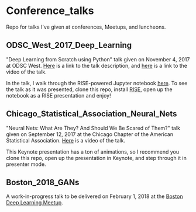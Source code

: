 # Conference_talks
Repo for talks I've given at conferences, Meetups, and luncheons.

## ODSC_West_2017_Deep_Learning

"Deep Learning from Scratch using Python" talk given on November 4, 2017 at ODSC West. [Here](https://odsc.com/training/portfolio/deep-learning-scratch-using-python) is a link to the talk description, and [here](https://www.youtube.com/embed/aO-RRjG45X8) is a link to the video of the talk.

In the talk, I walk through the RISE-powered Jupyter notebook [here](ODSC_West_2017_Deep_Learning/ODSC_Deep_Learning_2017.ipynb). To see the talk as it was presented, clone this repo, install [RISE](https://github.com/damianavila/RISE), open up the notebook as a RISE presentation and enjoy!

## Chicago_Statistical_Association_Neural_Nets

"Neural Nets: What Are They? And Should We Be Scared of Them?" talk given on September 12, 2017 at the Chicago Chapter of the American Statistical Association. [Here](https://www.youtube.com/watch?v=9cwIDAb3X7Q) is a video of the talk.

This Keynote presentation has a ton of animations, so I recommend you clone this repo, open up the presentation in Keynote, and step through it in presenter mode.

## Boston_2018_GANs

A work-in-progress talk to be delivered on February 1, 2018 at the [Boston Deep Learning Meetup](https://www.meetup.com/Boston-Deep-Learning-Meetup). 
